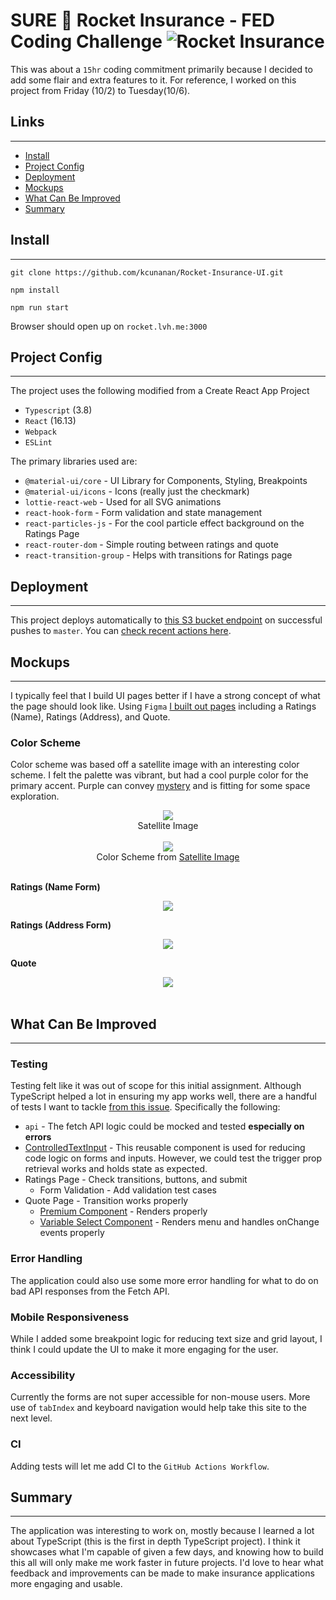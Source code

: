 # SURE 🚀 Rocket Insurance - FED Coding Challenge ![Rocket Insurance](https://github.com/kcunanan/Rocket-Insurance-UI/workflows/Deploy%20React%20App/badge.svg)
This was about a `15hr` coding commitment primarily because I decided to add some flair and extra features to it. For reference, I worked on this project from Friday (10/2) to Tuesday(10/6).

## Links
---
* [Install](#install)
* [Project Config](#project-config)
* [Deployment](#deployment)
* [Mockups](#mockups)
* [What Can Be Improved](#what-can-be-improved)
* [Summary](#summary)

## Install
---

    git clone https://github.com/kcunanan/Rocket-Insurance-UI.git

    npm install

    npm run start
    
Browser should open up on `rocket.lvh.me:3000`


## Project Config
---
The project uses the following modified from a Create React App Project
* `Typescript` (3.8)
* `React` (16.13)
* `Webpack`
* `ESLint`

The primary libraries used are:
* `@material-ui/core` - UI Library for Components, Styling, Breakpoints
* `@material-ui/icons` - Icons (really just the checkmark)
* `lottie-react-web` - Used for all SVG animations
* `react-hook-form` - Form validation and state management
* `react-particles-js` - For the cool particle effect background on the Ratings Page
* `react-router-dom` - Simple routing between ratings and quote
* `react-transition-group` - Helps with transitions for Ratings page

## Deployment
---
This project deploys automatically to [this S3 bucket endpoint](http://rocket.cunanan.dev.s3-website-us-west-2.amazonaws.com/) on successful pushes to `master`. You can [check recent actions here](https://github.com/kcunanan/Rocket-Insurance-UI/actions).

## Mockups
---
I typically feel that I build UI pages better if I have a strong concept of what the page should look like. Using `Figma` [I built out pages](https://www.figma.com/file/HR6byETUe6g6zHdFsFOqwc/SURE-Insurance-FE-Project?node-id=5%3A382) including a Ratings (Name), Ratings (Address), and Quote.

### Color Scheme
Color scheme was based off a satellite image with an interesting color scheme. I felt the palette was vibrant, but had a cool purple color for the primary accent. Purple can convey [mystery](https://www.toptal.com/designers/ux/color-in-ux) and is fitting for some space exploration.
<div align="center">
    <img src="./images/satellite.png" />
    <div>Satellite Image</div>
    <br/>
    <img src="./images/theme.png" />
    <div>Color Scheme from <a target="_blank" href="https://www.google.com/url?sa=i&url=https%3A%2F%2Fwww.pinterest.com%2Fpin%2F418834834082168677%2F&psig=AOvVaw3QWPnyDRTgTExdFhhE3KIS&ust=1602119313672000&source=images&cd=vfe&ved=0CAIQjRxqFwoTCPiZttaloewCFQAAAAAdAAAAABAD">Satellite Image</a></div>
    <br />
</div>

**Ratings (Name Form)**
<div align="center">
    <img src="./images/ratings-page-name.png" />
</div>

**Ratings (Address Form)**
<div align="center">
    <img src="./images/ratings-page-address.png" />
</div>

**Quote**
<div align="center">
    <img src="./images/quote-page.png" />
</div>

<br />

## What Can Be Improved
---
### Testing
Testing felt like it was out of scope for this initial assignment. Although TypeScript helped a lot in ensuring my app works well, there are a handful of tests I want to tackle [from this issue](https://github.com/kcunanan/Rocket-Insurance-UI/issues/25). Specifically the following:
* `api` - The fetch API logic could be mocked and tested **especially on errors**
* [ControlledTextInput](https://github.com/kcunanan/Rocket-Insurance-UI/blob/master/src/components/Common/ControlledTextInput.tsx) - This reusable component is used for reducing code logic on forms and inputs. However, we could test the trigger prop retrieval works and holds state as expected.
* Ratings Page - Check transitions, buttons, and submit
  * Form Validation - Add validation test cases
* Quote Page - Transition works properly
  * [Premium Component](https://github.com/kcunanan/Rocket-Insurance-UI/blob/master/src/components/Quote/Premium/Premium.tsx) - Renders properly
  * [Variable Select Component](https://github.com/kcunanan/Rocket-Insurance-UI/blob/master/src/components/Quote/VariableSelect/VariableSelect.tsx) - Renders menu and handles onChange events properly

### Error Handling
The application could also use some more error handling for what to do on bad API responses from the Fetch API.

### Mobile Responsiveness
While I added some breakpoint logic for reducing text size and grid layout, I think I could update the UI to make it more engaging for the user.

### Accessibility
Currently the forms are not super accessible for non-mouse users. More use of `tabIndex` and keyboard navigation would help take this site to the next level.

### CI
Adding tests will let me add CI to the `GitHub Actions Workflow`.

## Summary
---
The application was interesting to work on, mostly because I learned a lot about TypeScript (this is the first in depth TypeScript project). I think it showcases what I'm capable of given a few days, and knowing how to build this all will only make me work faster in future projects. I'd love to hear what feedback and improvements can be made to make insurance applications more engaging and usable.
